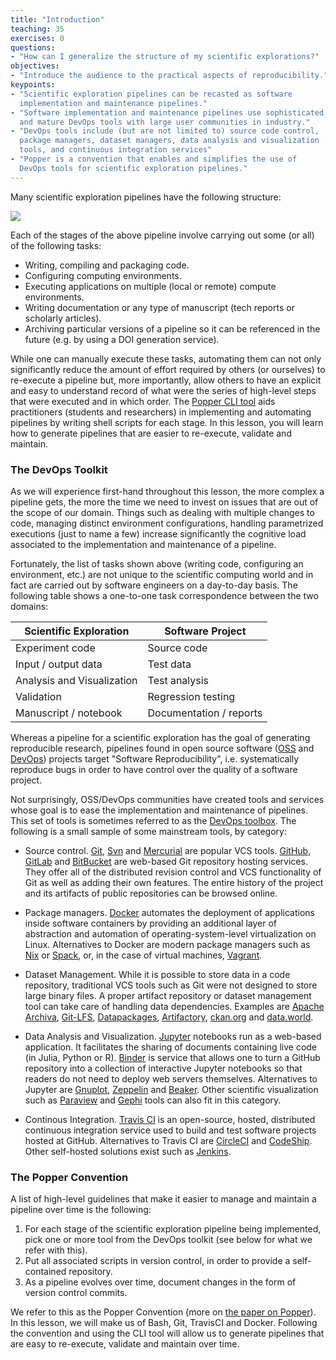 ```yaml
---
title: "Introduction"
teaching: 35
exercises: 0
questions:
- "How can I generalize the structure of my scientific explorations?"
objectives:
- "Introduce the audience to the practical aspects of reproducibility."
keypoints:
- "Scientific exploration pipelines can be recasted as software 
  implementation and maintenance pipelines."
- "Software implementation and maintenance pipelines use sophisticated 
  and mature DevOps tools with large user communities in industry."
- "DevOps tools include (but are not limited to) source code control, 
  package managers, dataset managers, data analysis and visualization 
  tools, and continuous integration services"
- "Popper is a convention that enables and simplifies the use of 
  DevOps tools for scientific exploration pipelines."
---
```


Many scientific exploration pipelines have the following structure:

![](../assets/img/sci_pipeline.png)

Each of the stages of the above pipeline involve carrying out some (or 
all) of the following tasks:

  * Writing, compiling and packaging code.
  * Configuring computing environments.
  * Executing applications on multiple (local or remote) compute 
    environments.
  * Writing documentation or any type of manuscript (tech reports or 
    scholarly articles).
  * Archiving particular versions of a pipeline so it can be 
    referenced in the future (e.g. by using a DOI generation service).

While one can manually execute these tasks, automating them can not 
only significantly reduce the amount of effort required by others (or 
ourselves) to re-execute a pipeline but, more importantly, allow 
others to have an explicit and easy to understand record of what were 
the series of high-level steps that were executed and in which order. 
The [Popper CLI tool](https://github.com/systemslab/popper) aids 
practitioners (students and researchers) in implementing and 
automating pipelines by writing shell scripts for each stage. In this 
lesson, you will learn how to generate pipelines that are easier to 
re-execute, validate and maintain.

### The DevOps Toolkit

As we will experience first-hand throughout this lesson, the more 
complex a pipeline gets, the more the time we need to invest on issues 
that are out of the scope of our domain. Things such as dealing with 
multiple changes to code, managing distinct environment 
configurations, handling parametrized executions (just to name a few) 
increase significantly the cognitive load associated to the 
implementation and maintenance of a pipeline.

Fortunately, the list of tasks shown above (writing code, configuring 
an environment, etc.) are  not unique to the scientific computing 
world and in fact are carried out by software engineers on a 
day-to-day basis. The following table shows a one-to-one task 
correspondence between the two domains:

| Scientific Exploration       | Software Project          |
| ---------------------------- | ------------------------- |
| Experiment code              | Source code               |
| Input / output data          | Test data                 |
| Analysis and Visualization   | Test analysis             |
| Validation                   | Regression testing        |
| Manuscript / notebook        | Documentation / reports   |

Whereas a pipeline for a scientific exploration has the goal of 
generating reproducible research, pipelines found in open source 
software ([OSS](https://en.wikipedia.org/wiki/Open-source_software) 
and [DevOps](https://en.wikipedia.org/wiki/DevOps)) projects target 
"Software Reproducibility", i.e. systematically reproduce bugs in 
order to have control over the quality of a software project.

Not surprisingly, OSS/DevOps communities have created tools and 
services whose goal is to ease the implementation and maintenance of 
pipelines. This set of tools is sometimes referred to as the [DevOps 
toolbox](https://xebialabs.com/periodic-table-of-devops-tools/). The 
following is a small sample of some mainstream tools, by category:

  * Source control. [Git](http://git-scm.com), 
    [Svn](https://subversion.apache.org) and 
    [Mercurial](https://www.mercurial-scm.org) are popular VCS tools. 
    [GitHub](http://github.com), [GitLab](http://gitlab.com) and 
    [BitBucket](https://bitbucket.org) are web-based Git repository 
    hosting services. They offer all of the distributed revision 
    control and VCS functionality of Git as well as adding their own 
    features. The entire history of the project and its artifacts of 
    public repositories can be browsed online.

  * Package managers. [Docker](http://docker.com) automates the 
    deployment of applications inside software containers by providing 
    an additional layer of abstraction and automation of 
    operating-system-level virtualization on Linux. Alternatives to 
    Docker are modern package managers such as 
    [Nix](https://nixos.org/nix/) or 
    [Spack](https://github.com/LLNL/spack), or, in the case of virtual 
    machines, [Vagrant](http://vagrantup.com).

  * Dataset Management. While it is possible to store data in a code 
    repository, traditional VCS tools such as Git were not designed to 
    store large binary files. A proper artifact repository or dataset 
    management tool can take care of handling data dependencies. 
    Examples are [Apache Archiva](https://archiva.apache.org), 
    [Git-LFS](https://www.nmc-probe.org), 
    [Datapackages](http://frictionlessdata.io/data-packages/), 
    [Artifactory](https://www.jfrog.com/artifactory), 
    [ckan.org](https://ckan.org) and [data.world](https://data.world). 

  * Data Analysis and Visualization. [Jupyter](http://jupyter.org) 
    notebooks run as a web-based application. It facilitates the 
    sharing of documents containing live code (in Julia, Python or R). 
    [Binder](http://mybinder.org) is service that allows one to turn a 
    GitHub repository into a collection of interactive Jupyter 
    notebooks so that readers do not need to deploy web servers 
    themselves. Alternatives to Jupyter are 
    [Gnuplot](http://gnuplot.sourceforge.net), 
    [Zeppelin](http://zeppelin.apache.org) and 
    [Beaker](http://beakernotebook.com). Other scientific 
    visualization such as [Paraview](http://paraview.org) and 
    [Gephi](https://gephi.org) tools can also fit in this category.

  * Continous Integration. [Travis CI](https://travis-ci.org/) is an 
    open-source, hosted, distributed continuous integration service 
    used to build and test software projects hosted at GitHub. 
    Alternatives to Travis CI are [CircleCI](https://circleci.com) and 
    [CodeShip](https://codeship.com). Other self-hosted solutions 
    exist such as [Jenkins](http://jenkins-ci.org).

### The Popper Convention

A list of high-level guidelines that make it easier to manage and 
maintain a pipeline over time is the following:

 1. For each stage of the scientific exploration pipeline being 
    implemented, pick one or more tool from the DevOps toolkit (see 
    below for what we refer with this).
 2. Put all associated scripts in version control, in order to provide 
    a self-contained repository.
 3. As a pipeline evolves over time, document changes in the form of 
    version control commits.

We refer to this as the Popper Convention (more on [the paper on 
Popper](https://github.com/systemslab/popper-paper/raw/master/paper/paper.pdf)). 
In this lesson, we will make us of Bash, Git, TravisCI and Docker. 
Following the convention and using the CLI tool will allow us to 
generate pipelines that are easy to re-execute, validate and maintain 
over time.
